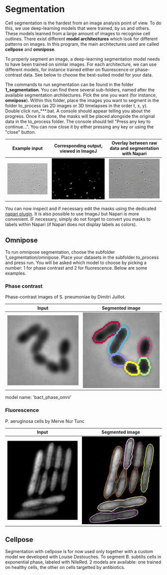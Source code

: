 # Segmentation
Cell segmentation is the hardest from an image analysis point of view. To do this, we use deep-learning models that were trained, by us and others. These models learned from a large amount of images to recognise cell outlines. There exist different **model architectures** which look for different patterns on images. In this program, the main architectures used are called **cellpose** and **omnipose**.

To properly segment an image, a deep-learning segmentation model needs to have been trained on similar images. For each architecture, we can use different models, for instance trained either on fluorescence or phase-contrast data. See below to choose the best-suited model for your data.

The commands to run segmentation can be found in the folder **1_segmentation**. You can find there several sub-folders, named after the available segmentation architectures. Pick the one you want (for instance, **omnipose**). Within this folder, place the images you want to segment in the folder to_process (as 2D images or 3D timelapses in the order t, x, y). Double click run_***.bat. A console should appear telling you about the progress. Once it is done, the masks will be placed alongside the original data in the to_process folder. The console should tell "Press any key to continue...". You can now close it by either pressing any key or using the "close" button.

Example input | Corresponding output, viewed in ImageJ | Overlay between raw data and segmentation with Napari
:---------------------------:|:-------------------------:|:-------------------------:
![Image of S. pneumoniae](https://github.com/aurelien-barbotin/proced-deepseg/blob/main/illustration/protocol/frame.png) | ![Segmentation of S. pneumoniae image](https://github.com/aurelien-barbotin/proced-deepseg/blob/main/illustration/protocol/frame_segmented.png) | ![Segmentation of S. pneumoniae image overlaid on raw data](https://github.com/aurelien-barbotin/proced-deepseg/blob/main/illustration/protocol/frame_segmented_napari.png)

You can now inspect and if necessary edit the masks using the dedicated [napari plugin](https://github.com/aurelien-barbotin/napari-segment-update). It is also possible to use ImageJ but Napari is more convenient. IF necessary, simply do not forget to convert you masks to labels within Napari (if Napari does not display labels as colors).

## Omnipose
To run omnipose segmentation, choose the subfolder 1_segmentation/omnipose. Place your datasets in the subfolder to_process and press run. You will be asked which model to choose by picking a number: 1 for phase contrast and 2 for fluorescence. Below are some examples.

### Phase contrast

Phase-contrast images of S. pneumoniae by Dimitri Juillot.

Input |Segmented image
:---------------------------:|:-------------------------:
![Image of S. pneumoniae](https://github.com/aurelien-barbotin/proced-deepseg/blob/main/illustration/segmentation/omnipose_raw.png) | ![Segmentation of S. pneumoniae image](https://github.com/aurelien-barbotin/proced-deepseg/blob/main/illustration/segmentation/omnipose_segmented.png)

model name: 'bact_phase_omni'

### Fluorescence
P. aeruginosa cells by Merve Nur Tunc

Input |Segmented image
:---------------------------:|:-------------------------:
![Image of S. pneumoniae](https://github.com/aurelien-barbotin/proced-deepseg/blob/main/illustration/segmentation/omnipose_fluo_raw.png) | ![Segmentation of S. pneumoniae image](https://github.com/aurelien-barbotin/proced-deepseg/blob/main/illustration/segmentation/omnipose_fluo_segmented.png)

## Cellpose
Segmentation with cellpose is for now used only together with a custom model we developed with Louise Destouches. To segment B. subtilis cells in exponential phase, labeled with NileRed. 2 models are available: one trained on healthy cells, the other on cells targetted by antibiotics.
